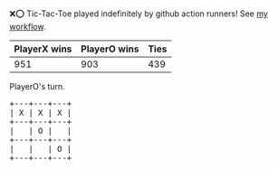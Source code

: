 :x::o: Tic-Tac-Toe played indefinitely by github action runners! See [my workflow](.github/workflows/play.yaml).

|PlayerX wins|PlayerO wins|Ties|
|-|-|-|
|951|903|439|

PlayerO's turn.

<pre>
+---+---+---+
| X | X | X |
+---+---+---+
|   | O |   |
+---+---+---+
|   |   | O |
+---+---+---+
</pre>